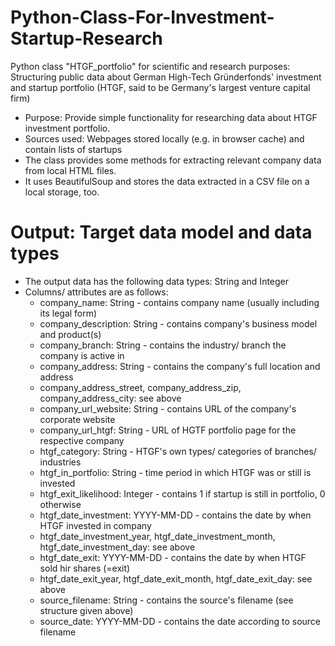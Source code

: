 # Python-Class-For-Investment-Startup-Research
Python class "HTGF_portfolio" for scientific and research purposes: Structuring public data about German High-Tech Gründerfonds' investment and startup portfolio (HTGF, said to be Germany's largest venture capital firm)

- Purpose: Provide simple functionality for researching data about HTGF investment portfolio.
- Sources used: Webpages stored locally (e.g. in browser cache) and contain lists of startups
- The class provides some methods for extracting relevant company data from local HTML files.
- It uses BeautifulSoup and stores the data extracted in a CSV file on a local storage, too.

# Output: Target data model and data types
- The output data has the following data types: String and Integer
- Columns/ attributes are as follows:
  - company_name: String - contains company name (usually including its legal form)
  - company_description: String - contains company's business model and product(s)
  - company_branch: String - contains the industry/ branch the company is active in
  - company_address: String - contains the company's full location and address
  - company_address_street, company_address_zip, company_address_city: see above
  - company_url_website: String -  contains URL of the company's corporate website
  - company_url_htgf: String - URL of HGTF portfolio page for the respective company
  - htgf_category: String - HTGF's own types/ categories of branches/ industries
  - htgf_in_portfolio: String - time period in which HTGF was or still is invested
  - htgf_exit_likelihood: Integer - contains 1 if startup is still in portfolio, 0 otherwise
  - htgf_date_investment: YYYY-MM-DD - contains the date by when HTGF invested in company
  - htgf_date_investment_year, htgf_date_investment_month, htgf_date_investment_day: see above
  - htgf_date_exit: YYYY-MM-DD - contains the date by when HTGF sold hir shares (=exit)
  - htgf_date_exit_year, htgf_date_exit_month, htgf_date_exit_day: see above
  - source_filename: String - contains the source's filename (see structure given above)
  - source_date: YYYY-MM-DD - contains the date according to source filename
